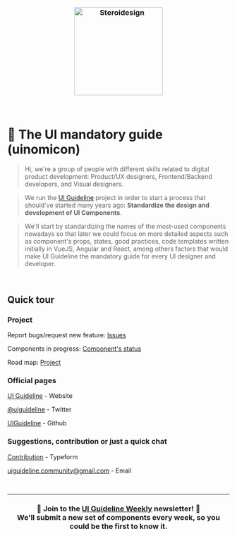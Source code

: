<br>

<h3 align="center">
	<img width="200" src="https://firebasestorage.googleapis.com/v0/b/ui-guideline.appspot.com/o/images%2Flogo%2Fcomplete%2Fdefault%2Fdefault.svg?alt=media&token=27d74812-8033-40a0-8217-72e4c3e33b17" alt="Steroidesign">
</h3>

<br>

# 📗 The UI mandatory guide (uinomicon)

> Hi, we're a group of people with different skills related to digital product development: Product/UX designers, Frontend/Backend developers, and Visual designers.

> We run the [UI Guideline](https://www.uiguideline.com/) project in order to start a process that should've started many years ago: **Standardize the design and development of UI Components**.

> We'll start by standardizing the names of the most-used components nowadays so that later we could focus on more detailed aspects such as component's props, states, good practices, code templates written initially in VueJS, Angular and React, among others factors that would make UI Guideline the mandatory guide for every UI designer and developer.

<br>

## Quick tour

### Project

Report bugs/request new feature: [Issues](https://github.com/UIGuideline/UIGuideline/issues)

Components in progress: [Component's status](https://github.com/UIGuideline/UIGuideline/projects)

Road map: [Project](https://github.com/UIGuideline/UIGuideline/projects/1)

### Official pages

[UI Guideline](https://uiguideline.com) - Website

[@uiguideline](https://twitter.com/uiguideline) - Twitter

[UIGuideline](https://github.com/UIGuideline/UIGuideline) - Github

### Suggestions, contribution or just a quick chat

[Contribution](https://uiguideline.typeform.com/to/E7jtdu) - Typeform

[uiguideline.community@gmail.com](mailto:uiguideline.community@gmail.com) - Email

<br>

---

<h3 align="center">
	🚀 Join to the <a href="http://eepurl.com/c1fttz">UI Guideline Weekly</a> newsletter! 🚀 
	<br> We'll submit a new set of components every week, so you could be the first to know it.
</h3>

<br>
